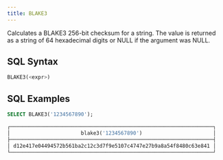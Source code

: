 ```yaml
---
title: BLAKE3
---
```


Calculates a BLAKE3 256-bit checksum for a string. The value is returned as a string of 64 hexadecimal digits or NULL if the argument was NULL.

## SQL Syntax

```sql
BLAKE3(<expr>)
```

## SQL Examples

```sql
SELECT BLAKE3('1234567890');

┌──────────────────────────────────────────────────────────────────┐
│                       blake3('1234567890')                       │
├──────────────────────────────────────────────────────────────────┤
│ d12e417e04494572b561ba2c12c3d7f9e5107c4747e27b9a8a54f8480c63e841 │
└──────────────────────────────────────────────────────────────────┘
```